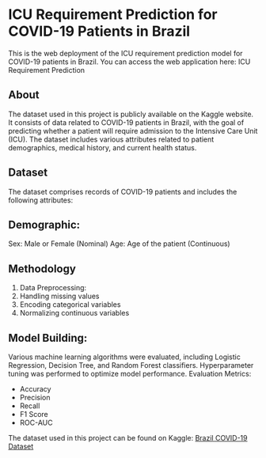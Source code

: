 # **ICU Requirement Prediction for COVID-19 Patients in Brazil**
This is the web deployment of the ICU requirement prediction model for COVID-19 patients in Brazil. You can access the web application here: ICU Requirement Prediction

## **About**
The dataset used in this project is publicly available on the Kaggle website. It consists of data related to COVID-19 patients in Brazil, with the goal of predicting whether a patient will require admission to the Intensive Care Unit (ICU). The dataset includes various attributes related to patient demographics, medical history, and current health status.


## **Dataset**
The dataset comprises records of COVID-19 patients and includes the following attributes:

## **Demographic:**
Sex: Male or Female (Nominal)
Age: Age of the patient (Continuous)

## **Methodology**
1. Data Preprocessing:
2. Handling missing values
3. Encoding categorical variables
4. Normalizing continuous variables

## **Model Building:**
Various machine learning algorithms were evaluated, including Logistic Regression, Decision Tree, and Random Forest classifiers.
Hyperparameter tuning was performed to optimize model performance.
Evaluation Metrics:
- Accuracy
- Precision
- Recall
- F1 Score
- ROC-AUC

The dataset used in this project can be found on Kaggle: [Brazil COVID-19 Dataset](https://www.kaggle.com/S%C3%ADrio-Libanes/covid19) 
